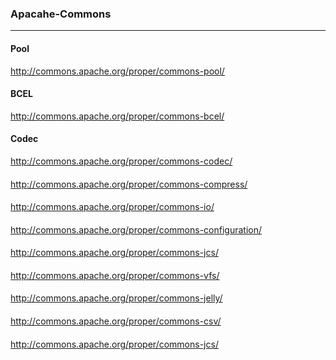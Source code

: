 ### Apacahe-Commons
---

#### Pool
http://commons.apache.org/proper/commons-pool/

#### BCEL
http://commons.apache.org/proper/commons-bcel/

#### Codec
http://commons.apache.org/proper/commons-codec/

#### 
http://commons.apache.org/proper/commons-compress/

#### 
http://commons.apache.org/proper/commons-io/

#### 
http://commons.apache.org/proper/commons-configuration/

#### 
http://commons.apache.org/proper/commons-jcs/

#### 
http://commons.apache.org/proper/commons-vfs/

#### 
http://commons.apache.org/proper/commons-jelly/

#### 
http://commons.apache.org/proper/commons-csv/

#### 
http://commons.apache.org/proper/commons-jcs/

#### 

#### 

#### 

#### 

#### 

#### 

#### 

#### 

#### 

#### 

#### 

#### 

#### 

#### 


```
```


